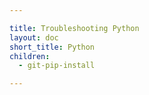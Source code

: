 ```yaml
---

title: Troubleshooting Python
layout: doc
short_title: Python
children:
  - git-pip-install

---
```

